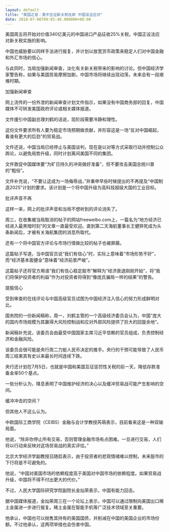 ```yaml
---
layout: default
title: "美国之音：美中互征新关税在即 中国设法应对"
date: 2018-07-06T09:03:40.000000+08:00
---
```


美国周五将开始对价值340亿美元的中国进口产品征收25%关税，中国正设法应对新关税实施的影响。

中国也威胁要以同样手法进行报复，并计划以放宽货币政策来稳定人们对中国金融和外汇市场的信心。

与此同时，当局加强新闻审查，淡化有关新关税带来的影响的讨论。但中国经济学家警告称，如果与美国贸易摩擦加剧，中国市场将继续出现动荡，未来会有一段艰难时期。

加强新闻审查

网上流传的一份外泄的新闻审查计划文件指示，如果没有中国商务部的回复，中国媒体不可转发美国政府评论或相关媒体报道。

文件援引中国副总理刘鹤的话说，现阶段需要冷静和理性。

这份文件要求所有人要为稳定市场预期做贡献，并形容这是一场“反对中国崛起，看谁有更大的后劲”的贸易战。

文件还说，中国当局已经停止与美国谈判，现在是以对等方式采取行动并控制公众舆论，以避免局势升级，同时计划离间美国不同的集团。

文件敦促中国媒体要“为旷日持久的冲突做好准备”，但不要攻击美国总统川普的“粗俗”。

文件补充说，“不要让这成为一场侮辱战，”并重申早些时候提出的不再提及“中国制造2025”计划的要求。该计划是一个将中国升级为高科技超级大国的工业目标。

批评声音不再

这样一来，网上的批评声音和当局不想听到的评论消失了。

周三，在收集被当局取消的帖子的网站freeweibo.com上，一篇名为“地方经济已经进入最黑暗时刻”的文章一直最受欢迎。直到第二天海航董事长王健猝死成为头条新闻后，才被有关海航集团的消息所取代。

还有一个将中国官方评论与市场行情做比较的帖子也被屏蔽。

这篇帖子写道，当中国官员说“我们有信心”时，实际上意味着“市场形势不好”，而“经济基本面健全”意味着“经济前景严峻”。

这篇帖子还将官方用语“我们有信心稳定股市”解释为“经济衰退刚刚开始”，将“我们将保护投资者的利益”作为对投资者将得到“像庞氏骗局一样的结果”的警告。

提振信心

受到审查的在线评论与中国高级官员试图为中国经济注入信心的努力形成鲜明对比。

国务院的一份新闻稿称，周一，刘鹤主管的一个高级经济委员会认为，中国“庞大的国内市场规模为其赢得大风险控制战和应对外部风险提供了巨大的回旋余地”。

新闻稿补充说，该委员会由最受中国国家主席习近平信赖的官员组成，负责控制经济和金融风险。

该委员会很可能是央行周二力挺人民币决定的推手。央行的干预可能导致了人民币周三结束其有史以来最长时间连续下跌。

央行还计划在7月5日，也就是中国和美国互征惩罚性关税的前一天，降低存款准备金率50个基点。

一些分析认为，降息表明了中国维护经济的决心以及缓冲贸易战可能产生影响的空间。

缓冲冲击的空间？

但其他人不这么认为。

中欧国际工商学院（CEIBS）金融与会计学教授芮萌表示，目前看来这是一种双输局面。

他说，“除非你停止所有交易，否则管理金融市场有点困难。一旦进行交易，人们将以行动来反映对这场贸易战的真实评估。”

北京大学经济学副教授吕随启表示，由于投资者的悲观情绪难以控制，未来股市的下行将是不可避免的。

他说，“中国对美国市场的依赖程度高于美国对中国市场的依赖程度。如果贸易战升级，中国将不得不付出更大的代价。”

不过，人民大学国际研究学院副院长金灿荣表示，中国有能力回击。

据中国媒体报道，金灿荣周三在一个论坛上表示，中国可以通过限制向美国出口稀土金属进一步进行报复。稀土金属在智能手机等广泛技术领域至关重要。

他承认，中国也可以抛售其持有的美国国债，并削减在中国的美国企业的市场份额。不过他承认，这两项举措也会伤害中国。


